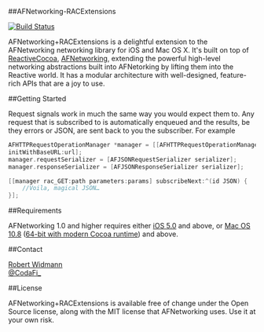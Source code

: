 ##AFNetworking-RACExtensions

[![Build Status](https://travis-ci.org/CodaFi/AFNetworking-RACExtensions.svg?branch=master)](https://travis-ci.org/CodaFi/AFNetworking-RACExtensions)

AFNetworking+RACExtensions is a delightful extension to the AFNetworking
networking library for iOS and Mac OS X.  It's built on top of
[ReactiveCocoa](https://github.com/ReactiveCocoa/ReactiveCocoa),
[AFNetworking](https://github.com/AFNetworking/AFNetworking), extending the
powerful high-level networking abstractions built into AFNetorking by lifting
them into the Reactive world.  It has a modular architecture with well-designed,
feature-rich APIs that are a joy to use.

##Getting Started

Request signals work in much the same way you would expect them to.  Any request
that is subscribed to is automatically enqueued and the results, be they errors
or JSON, are sent back to you the subscriber.  For example

```Objective-C
AFHTTPRequestOperationManager *manager = [[AFHTTPRequestOperationManager alloc]
initWithBaseURL:url];
manager.requestSerializer = [AFJSONRequestSerializer serializer];
manager.responseSerializer = [AFJSONResponseSerializer serializer];

[[manager rac_GET:path parameters:params] subscribeNext:^(id JSON) {
    //Voila, magical JSON…
}];
```

##Requirements

AFNetworking 1.0 and higher requires either [iOS 5.0](http://developer.apple.com/library/ios/#releasenotes/General/WhatsNewIniPhoneOS/Articles/iPhoneOS4.html) and above, or [Mac OS 10.8](http://developer.apple.com/library/mac/#releasenotes/MacOSX/WhatsNewInOSX/Articles/MacOSX10_6.html#//apple_ref/doc/uid/TP40008898-SW7) ([64-bit with modern Cocoa runtime](https://developer.apple.com/library/mac/#documentation/Cocoa/Conceptual/ObjCRuntimeGuide/Articles/ocrtVersionsPlatforms.html)) and above.

##Contact

[Robert Widmann](https://github.com/CodaFi)  
[@CodaFi_](https://twitter.com/CodaFi_)

##License

AFNetworking+RACExtensions is available free of change under the Open Source license, along with the MIT license that AFNetworking uses.  Use it at your own risk.


